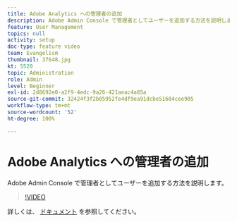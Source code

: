 ```yaml
---
title: Adobe Analytics への管理者の追加
description: Adobe Admin Console で管理者としてユーザーを追加する方法を説明します。
feature: User Management
topics: null
activity: setup
doc-type: feature video
team: Evangelism
thumbnail: 37648.jpg
kt: 5520
topic: Administration
role: Admin
level: Beginner
exl-id: 2d8692e0-a2f9-4edc-9a26-421aeac4a85a
source-git-commit: 32424f3f2b05952fe4df9ea91dcbe51684cee905
workflow-type: tm+mt
source-wordcount: '52'
ht-degree: 100%

---
```


# Adobe Analytics への管理者の追加

Adobe Admin Console で管理者としてユーザーを追加する方法を説明します。

>[!VIDEO](https://video.tv.adobe.com/v/37648/?quality=12&learn=on)

詳しくは、 [ドキュメント](https://helpx.adobe.com/jp/enterprise/using/admin-console.html) を参照してください。
